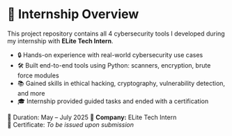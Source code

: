 # 💼 Internship Overview

This project repository contains all 4 cybersecurity tools I developed during my internship with **ELite Tech Intern**.

- 🔒 Hands-on experience with real-world cybersecurity use cases
- 🛠️ Built end-to-end tools using Python: scanners, encryption, brute force modules
- 📚 Gained skills in ethical hacking, cryptography, vulnerability detection, and more
- 🎓 Internship provided guided tasks and ended with a certification

📅 Duration: May – July 2025
🏢 **Company:** ELite Tech Intern  
📜 Certificate: _To be issued upon submission_ 
